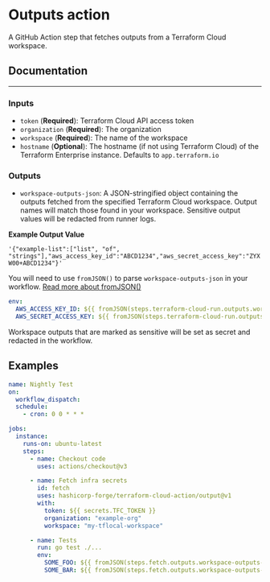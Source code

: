 # Outputs action

A GitHub Action step that fetches outputs from a Terraform Cloud workspace.

## Documentation
---

### Inputs

- `token` (**Required**): Terraform Cloud API access token
- `organization` (**Required**): The organization
- `workspace` (**Required**): The name of the workspace
- `hostname` (**Optional**): The hostname (if not using Terraform Cloud) of the Terraform Enterprise instance. Defaults to `app.terraform.io`

### Outputs

- `workspace-outputs-json`: A JSON-stringified object containing the outputs fetched from the specified Terraform Cloud workspace. Output names will match those found in your workspace. Sensitive output values will be redacted from runner logs.

**Example Output Value**

`'{"example-list":["list", "of", "strings"],"aws_access_key_id":"ABCD1234","aws_secret_access_key":"ZYXW00+ABCD1234"}'`

You will need to use `fromJSON()` to parse `workspace-outputs-json` in your workflow. [Read more about fromJSON()](https://docs.github.com/en/actions/learn-github-actions/expressions#fromjson)

```yaml
env:
  AWS_ACCESS_KEY_ID: ${{ fromJSON(steps.terraform-cloud-run.outputs.workspace-outputs).aws_access_key_id }}
  AWS_SECRET_ACCESS_KEY: ${{ fromJSON(steps.terraform-cloud-run.outputs.workspace-outputs).aws_secret_access_key }}
```

Workspace outputs that are marked as sensitive will be set as secret and redacted in the workflow.

## Examples

```yaml
name: Nightly Test
on:
  workflow_dispatch:
  schedule:
    - cron: 0 0 * * *

jobs:
  instance:
    runs-on: ubuntu-latest
    steps:
      - name: Checkout code
        uses: actions/checkout@v3

      - name: Fetch infra secrets
        id: fetch
        uses: hashicorp-forge/terraform-cloud-action/output@v1
        with:
          token: ${{ secrets.TFC_TOKEN }}
          organization: "example-org"
          workspace: "my-tflocal-workspace"

      - name: Tests
        run: go test ./...
        env:
          SOME_FOO: ${{ fromJSON(steps.fetch.outputs.workspace-outputs-json).foo }}
          SOME_BAR: ${{ fromJSON(steps.fetch.outputs.workspace-outputs-json).bar }}
```
